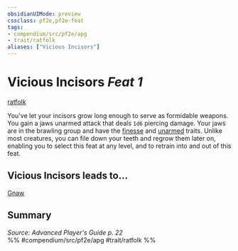 ```yaml
---
obsidianUIMode: preview
cssclass: pf2e,pf2e-feat
tags:
- compendium/src/pf2e/apg
- trait/ratfolk
aliases: ["Vicious Incisors"]
---
```

# Vicious Incisors  *Feat 1*  
[ratfolk](/rules/traits/ratfolk-b1.md)  


You've let your incisors grow long enough to serve as formidable weapons. You gain a jaws unarmed attack that deals `1d6` piercing damage. Your jaws are in the brawling group and have the [finesse](/rules/traits/finesse.md) and [unarmed](/rules/traits/unarmed.md) traits. Unlike most creatures, you can file down your teeth and regrow them later on, enabling you to select this feat at any level, and to retrain into and out of this feat.

## Vicious Incisors leads to...

[Gnaw](/compendium/feats/gnaw-loag.md)

## Summary

*Source: Advanced Player's Guide p. 22*  
%% #compendium/src/pf2e/apg #trait/ratfolk %%